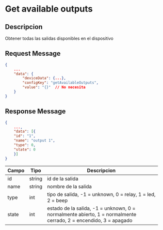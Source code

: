 # Get available outputs

## Descripcion

Obtener todas las salidas disponibles en el dispositivo

## Request Message

```json
{
    ...
    "data": {
        "deviceData": {...},
        "configKey": "getAvailableOutputs",
        "value": "{}"  // No necesita
    }
}
```



## Response Message
```json
{
    ...,
    "data": [{
    "id": "1",
    "name": "output 1",
    "type": 0,
    "state": 0
    }]
}
```



| Campo | Tipo | Descripcion |
| --- | --- | --- |
| id | string | id de la salida |
| name | string | nombre de la salida |
| type | int | tipo de salida, -1 = unknown, 0 = relay, 1  = led, 2 = beep |
| state | int | estado de la salida, -1 = unknown, 0 = normalmente abierto, 1 = normalmente cerrado, 2 = encendido, 3 = apagado |
